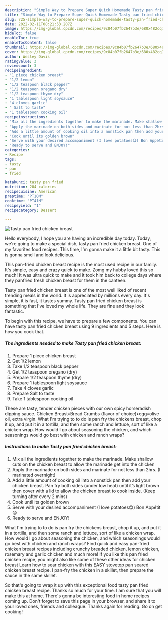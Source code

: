 ```yaml
---
description: "Simple Way to Prepare Super Quick Homemade Tasty pan fried chicken breast"
title: "Simple Way to Prepare Super Quick Homemade Tasty pan fried chicken breast"
slug: 725-simple-way-to-prepare-super-quick-homemade-tasty-pan-fried-chicken-breast
date: 2022-02-11T08:21:53.207Z
image: https://img-global.cpcdn.com/recipes/9c84b07fb2647b3e/680x482cq70/tasty-pan-fried-chicken-breast-recipe-main-photo.jpg
hideToc: false
enableToc: true
enableTocContent: false
thumbnail: https://img-global.cpcdn.com/recipes/9c84b07fb2647b3e/680x482cq70/tasty-pan-fried-chicken-breast-recipe-main-photo.jpg
cover: https://img-global.cpcdn.com/recipes/9c84b07fb2647b3e/680x482cq70/tasty-pan-fried-chicken-breast-recipe-main-photo.jpg
author: Wesley Davis
ratingvalue: 3
reviewcount: 3
recipeingredient:
- "1 piece chicken breast"
- "1/2 lemon"
- "1/2 teaspoon black pepper"
- "1/2 teaspoon oregano dry"
- "1/2 teaspoon thyme dry"
- "1 tablespoon light soysauce"
- "4 cloves garlic"
- " Salt to taste"
- "1 tablespoon cooking oil"
recipeinstructions:
- "Mix all the ingredients together to make the marinade. Make shallow cuts on the chicken breast to allow the marinade get into the chicken"
- "Apply the marinade on both sides and marinate for not less than 2hrs. (I marinated overnight)"
- "Add a little amount of cooking oil into a nonstick pan then add your chicken breast. Pan fry both sides (under low heat) until it’s light brown then cover with a lid to allow the chicken breast to cook inside. (Keep turning after every 2 mins)"
- "Cook until its golden brown"
- "Serve with your desired accompaniment (I love potatoes😋) Bon Appétit 😊"
- "Ready to serve and ENJOY!"
categories:
- Recipe
tags:
- tasty
- pan
- fried

katakunci: tasty pan fried 
nutrition: 204 calories
recipecuisine: American
preptime: "PT10M"
cooktime: "PT41M"
recipeyield: "1"
recipecategory: Dessert

---
```



![Tasty pan fried chicken breast](https://img-global.cpcdn.com/recipes/9c84b07fb2647b3e/680x482cq70/tasty-pan-fried-chicken-breast-recipe-main-photo.jpg)

Hello everybody, I hope you are having an incredible day today. Today, we're going to make a special dish, tasty pan fried chicken breast. One of my favorites food recipes. This time, I'm gonna make it a little bit tasty. This is gonna smell and look delicious.

This pan-fried chicken breast recipe is the most used recipe in our family. It&#39;s simple, easy and crazy quick to make. Zomg my hubby loved this so much! It was ultra quick to make and it took him back to college days where they panfried fresh chicken breast for them in the canteen.

Tasty pan fried chicken breast is one of the most well liked of recent trending meals in the world. It is appreciated by millions every day. It's simple, it is fast, it tastes yummy. Tasty pan fried chicken breast is something that I've loved my whole life. They are fine and they look fantastic.


To begin with this recipe, we have to prepare a few components. You can have tasty pan fried chicken breast using 9 ingredients and 5 steps. Here is how you cook that.

<!--inarticleads1-->

##### The ingredients needed to make Tasty pan fried chicken breast:

1. Prepare 1 piece chicken breast
1. Get 1/2 lemon
1. Take 1/2 teaspoon black pepper
1. Get 1/2 teaspoon oregano (dry)
1. Prepare 1/2 teaspoon thyme (dry)
1. Prepare 1 tablespoon light soysauce
1. Take 4 cloves garlic
1. Prepare  Salt to taste
1. Take 1 tablespoon cooking oil


These are tasty, tender chicken pieces with our own spicy horseradish dipping sauce. Chicken Breast•Bread Crumbs (flavor of choice)•egg•olive oil, extra virgin. What I&#39;m trying to to do is pan fry the chickens breast, chop it up, and put it in a tortilla, and then some ranch and lettuce, sort of like a chicken wrap. How would I go about seasoning the chicken, and which seasonings would go best with chicken and ranch wraps? 

<!--inarticleads2-->

##### Instructions to make Tasty pan fried chicken breast:

1. Mix all the ingredients together to make the marinade. Make shallow cuts on the chicken breast to allow the marinade get into the chicken
1. Apply the marinade on both sides and marinate for not less than 2hrs. (I marinated overnight)
1. Add a little amount of cooking oil into a nonstick pan then add your chicken breast. Pan fry both sides (under low heat) until it’s light brown then cover with a lid to allow the chicken breast to cook inside. (Keep turning after every 2 mins)
1. Cook until its golden brown
1. Serve with your desired accompaniment (I love potatoes😋) Bon Appétit 😊
1. Ready to serve and ENJOY!

What I&#39;m trying to to do is pan fry the chickens breast, chop it up, and put it in a tortilla, and then some ranch and lettuce, sort of like a chicken wrap. How would I go about seasoning the chicken, and which seasonings would go best with chicken and ranch wraps? Find quick and easy pan-fried chicken breast recipes including crunchy breaded chicken, lemon chicken, rosemary and garlic chicken and much more! If you like this pan fried chicken recipe, you might also like some of these other ideas for chicken breast Learn how to sear chicken with this EASY stovetop pan seared chicken breast recipe. I pan-fry the chicken in a skillet, then prepare the sauce in the same skillet. 

So that's going to wrap it up with this exceptional food tasty pan fried chicken breast recipe. Thanks so much for your time. I am sure that you will make this at home. There's gonna be interesting food in home recipes coming up. Don't forget to save this page in your browser, and share it to your loved ones, friends and colleague. Thanks again for reading. Go on get cooking!
